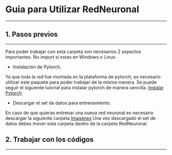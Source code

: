 # Guia para Utilizar RedNeuronal
---
## 1. Pasos previos
---
Para poder trabajar con esta carpeta son necesarios 2 aspectos importantes. No import si estas en Windows o Linux.
- Instalación de Pytorch.

Ya que toda la red fue montada en la plataforma de pytorch, es necesario utilizar este paquete para poder trabajar de la misma manera.
Se puede seguir el siguiente tutorial para instalar pytorch de manera sencilla. [Instalar Pytorch](https://pytorch.org/get-started/locally/)

- Descargar el set de datos para entrenamiento.

En caso de que quieras entrenar una nueva red neuronal es necesario descargar la siguiente carpeta [Imagenes](https://drive.google.com/file/d/1l0Hwp4iuC6g6pmr-L_hbt6QA2glrgVx-/view?usp=share_link)
Una vez descargado el set de datos debes mover esta carpeta dentro de la carpeta RedNeuronal.


## 2. Trabajar con los códigos
---
